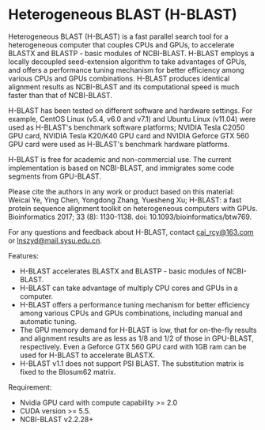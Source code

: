 # Heterogeneous BLAST (H-BLAST) 
Heterogeneous BLAST (H-BLAST) is a fast parallel search tool for a 
heterogeneous computer that couples CPUs and GPUs, to accelerate 
BLASTX and BLASTP - basic modules of NCBI-BLAST. H-BLAST employs a 
locally decoupled seed-extension algorithm to take advantages of 
GPUs, and offers a performance tuning mechanism for better efficiency 
among various CPUs and GPUs combinations. H-BLAST produces identical 
alignment results as NCBI-BLAST and its computational speed is much 
faster than that of NCBI-BLAST.

H-BLAST has been tested on different software and hardware settings.
For example, CentOS Linux (v5.4, v6.0 and v7.1) and Ubuntu Linux 
(v11.04) were used as H-BLAST's benchmark software platforms;
NVIDIA Tesla C2050 GPU card, NVIDIA Tesla K20/K40 GPU card and NVIDIA 
Geforce GTX 560 GPU card were used as H-BLAST's benchmark hardware 
platforms.

H-BLAST is free for academic and non-commercial use. The current implementation 
is based on NCBI-BLAST, and immigrates some code segments from GPU-BLAST. 

Please cite the authors in any work or product based on this material:
Weicai Ye, Ying Chen, Yongdong Zhang, Yuesheng Xu; H-BLAST: a fast protein sequence 
alignment toolkit on heterogeneous computers with GPUs. Bioinformatics 2017; 33 (8): 
1130-1138. doi: 10.1093/bioinformatics/btw769.

For any questions and feedback about H-BLAST, contact cai_rcy@163.com 
or lnszyd@mail.sysu.edu.cn.

Features:
* H-BLAST accelerates BLASTX and BLASTP - basic modules of NCBI-BLAST.
* H-BLAST can take advantage of multiply CPU cores and GPUs in a computer.
* H-BLAST offers a performance tuning mechanism for better efficiency 
  among various CPUs and GPUs combinations, including manual and automatic 
  tuning.
* The GPU memory demand for H-BLAST is low, that for on-the-fly results and 
  alignment results are as less as 1/8 and 1/2 of those in GPU-BLAST, 
  respectively. Even a Geforce GTX 560 GPU card with 1GB ram can be used 
  for H-BLAST to accelerate BLASTX.
* H-BLAST v1.1 does not support PSI BLAST. The substitution matrix is 
  fixed to the Blosum62 matrix. 

Requirement:
* Nvidia GPU card with compute capability >= 2.0
* CUDA version >= 5.5.
* NCBI-BLAST v2.2.28+
